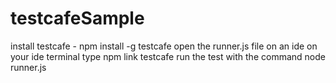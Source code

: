 # testcafeSample
install testcafe - npm install -g testcafe
open the runner.js file on an ide
on your ide terminal type npm link testcafe
run the test with the command node runner.js
